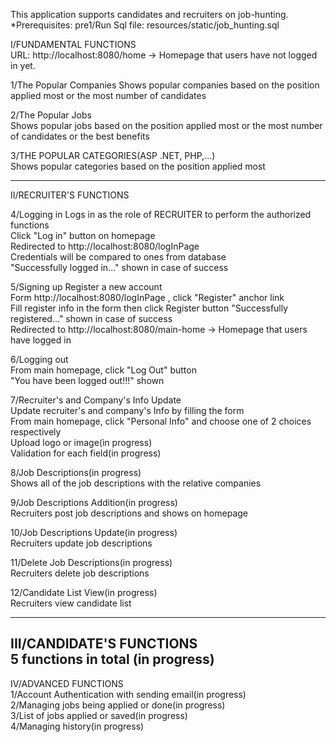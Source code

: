 This application supports candidates and recruiters on job-hunting.
*Prerequisites:
pre1/Run Sql file: resources/static/job_hunting.sql

I/FUNDAMENTAL FUNCTIONS  
URL: http://localhost:8080/home  -> Homepage that users have not logged in yet.

1/The Popular Companies
Shows popular companies based on the position applied most or the most number of candidates  

2/The Popular Jobs  
Shows popular jobs based on the position applied most or the most number of candidates or the best benefits

3/THE POPULAR CATEGORIES(ASP .NET, PHP,...)  
Shows popular categories based on the position applied most

---
II/RECRUITER'S FUNCTIONS  

4/Logging in
Logs in as the role of RECRUITER to perform the authorized functions   
Click "Log in" button on homepage  
Redirected to http://localhost:8080/logInPage  
Credentials will be compared to ones from database  
"Successfully logged in..." shown in case of success  

5/Signing up
Register a new account  
Form http://localhost:8080/logInPage , click "Register" anchor link   
Fill register info in the form then click Register button
"Successfully registered..." shown in case of success   
Redirected to http://localhost:8080/main-home -> Homepage that users have logged in

6/Logging out  
From main homepage, click "Log Out" button  
"You have been logged out!!!" shown

7/Recruiter's and Company's Info Update  
Update recruiter's and company's Info by filling the form  
From main homepage, click "Personal Info" and choose one of 2 choices respectively  
Upload logo or image(in progress)  
Validation for each field(in progress)  

8/Job Descriptions(in progress)  
Shows all of the job descriptions with the relative companies

9/Job Descriptions Addition(in progress)  
Recruiters post job descriptions and shows on homepage

10/Job Descriptions Update(in progress)  
Recruiters update job descriptions

11/Delete Job Descriptions(in progress)  
Recruiters delete job descriptions

12/Candidate List View(in progress)  
Recruiters view candidate list

---
III/CANDIDATE'S FUNCTIONS  
5 functions in total (in progress)
---
IV/ADVANCED FUNCTIONS  
1/Account Authentication with sending email(in progress)  
2/Managing jobs being applied or done(in progress)  
3/List of jobs applied or saved(in progress)  
4/Managing history(in progress)
